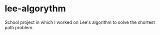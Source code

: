 # lee-algorythm
School project in which I worked on Lee's algorithm to solve the shortest path problem.
